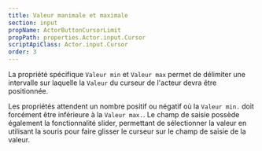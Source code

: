 ```yaml
---
title: Valeur manimale et maximale
section: input
propName: ActorButtonCursorLimit
propPath: properties.Actor.input.Cursor
scriptApiClass: Actor.input.Cursor
order: 3
---
```

La propriété spécifique `Valeur min` et `Valeur max` permet de délimiter une intervalle sur laquelle la `Valeur` du curseur de l'acteur devra être positionnée.

Les propriétés attendent un nombre positif ou négatif où la `Valeur min.` doit forcément être inférieure à la `Valeur max.`.
Le champ de saisie possède également la fonctionnalité slider, permettant de sélectionner la valeur en utilisant la souris pour faire glisser le curseur sur le champ de saisie de la valeur.
